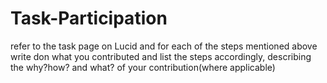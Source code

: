 # Task-Participation
refer to the task page on Lucid and for each of the steps mentioned above write don what you contributed and list the steps accordingly, describing the why?how? and what? of your contribution(where applicable)
